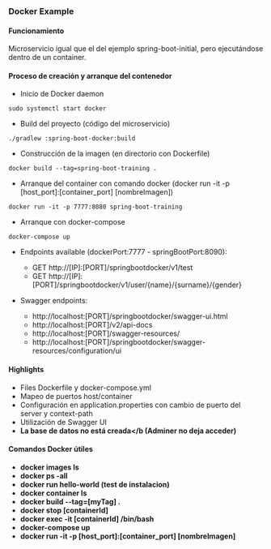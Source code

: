 

### Docker Example

#### Funcionamiento

Microservicio igual que el del ejemplo spring-boot-initial, pero ejecutándose dentro de un container.


#### Proceso de creación y arranque del contenedor

+ Inicio de Docker daemon
```
sudo systemctl start docker
```
+ Build del proyecto (código del microservicio)
```
./gradlew :spring-boot-docker:build
```
+ Construcción de la imagen (en directorio con Dockerfile)
```
docker build --tag=spring-boot-training .
```
+ Arranque del container con comando docker (docker run -it -p [host_port]:[container_port]  [nombreImagen])
```
docker run -it -p 7777:8080 spring-boot-training
```
+ Arranque con docker-compose
```
docker-compose up
```

+ Endpoints available (dockerPort:7777 - springBootPort:8090):
    - GET http://[IP]:[PORT]/springbootdocker/v1/test
    - GET http://[IP]:[PORT]/springbootdocker/v1/user/{name}/{surname}/{gender}

+ Swagger endpoints:
    - http:<nolink>//localhost:[PORT]/springbootdocker/swagger-ui.html
    - http:<nolink>//localhost:[PORT]/v2/api-docs
    - http:<nolink>//localhost:[PORT]/swagger-resources/
    - http:<nolink>//localhost:[PORT]/springbootdocker/swagger-resources/configuration/ui


#### Highlights

+ Files Dockerfile y docker-compose.yml
+ Mapeo de puertos host/container
+ Configuración en application.properties con cambio de puerto del server y context-path
+ Utilización de Swagger UI
+ <b>La base de datos no está creada</b (Adminer no deja acceder)

#### Comandos Docker útiles

+ docker images ls
+ docker ps -all
+ docker run hello-world (test de instalacion)
+ docker container ls
+ docker build --tag=[myTag] .
+ docker stop [containerId]
+ docker exec -it [containerId] /bin/bash
+ docker-compose up
+ docker run -it -p [host_port]:[container_port]  [nombreImagen]

